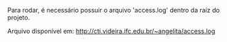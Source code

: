 Para rodar, é necessário possuir o arquivo 'access.log' dentro da raíz do projeto.

Arquivo disponível em: http://cti.videira.ifc.edu.br/~angelita/access.log
